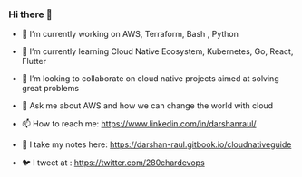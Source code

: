 ### Hi there 👋

<!-- commented out for now as it hits api limits, will bring it later
[![Darshan's GitHub stats](https://github-readme-stats.vercel.app/api?username=darshan-raul)](https://github.com/anuraghazra/github-readme-stats)




[![Top Langs](https://github-readme-stats.vercel.app/api/top-langs/?username=darshan-raul&hide=CSS,SCSS,html&langs_count=8&layout=compact)](https://github.com/anuraghazra/github-readme-stats)

-->

- 🔭 I’m currently working on AWS, Terraform, Bash , Python
- 🌱 I’m currently learning Cloud Native Ecosystem, Kubernetes, Go, React, Flutter
- 👯 I’m looking to collaborate on cloud native projects aimed at solving great problems

- 💬 Ask me about AWS and how we can change the world with cloud
- 📫 How to reach me: https://www.linkedin.com/in/darshanraul/
- 📓 I take my notes here: https://darshan-raul.gitbook.io/cloudnativeguide
- 🐦 I tweet at : https://twitter.com/280chardevops

<!--
**darshan-raul/darshan-raul** is a ✨ _special_ ✨ repository because its `README.md` (this file) appears on your GitHub profile.

Here are some ideas to get you started:

- 🔭 I’m currently working on ...
- 🌱 I’m currently learning ...
- 👯 I’m looking to collaborate on ...
- 🤔 I’m looking for help with ...
- 💬 Ask me about ...
- 📫 How to reach me: ...
- 😄 Pronouns: ...
- ⚡ Fun fact: ...
-->
